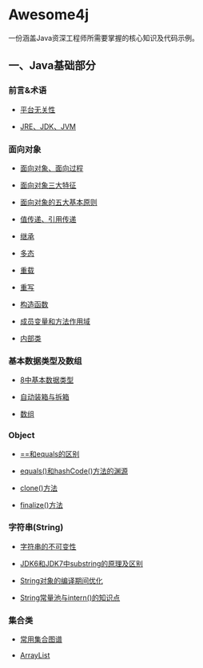 # Awesome4j
一份涵盖Java资深工程师所需要掌握的核心知识及代码示例。

## 一、Java基础部分

### 前言&术语

- [平台无关性](awesome4j-java/src/main/java/com/penglecode/awesome4j/java/basic/intro/平台无关性.md)

- [JRE、JDK、JVM](awesome4j-java/src/main/java/com/penglecode/awesome4j/java/basic/intro/JRE、JDK、JVM.md)

### 面向对象

- [面向对象、面向过程](awesome4j-java/src/main/java/com/penglecode/awesome4j/java/basic/oop/面向对象、面向过程.md)

- [面向对象三大特征](awesome4j-java/src/main/java/com/penglecode/awesome4j/java/basic/oop/面向对象的三大特征.md)

- [面向对象的五大基本原则](awesome4j-java/src/main/java/com/penglecode/awesome4j/java/basic/oop/面向对象的五大基本原则.md)

- [值传递、引用传递](awesome4j-java/src/main/java/com/penglecode/awesome4j/java/basic/oop/值传递、引用传递.md)

- [继承](awesome4j-java/src/main/java/com/penglecode/awesome4j/java/basic/oop/继承.md)

- [多态](awesome4j-java/src/main/java/com/penglecode/awesome4j/java/basic/oop/多态.md)

- [重载](awesome4j-java/src/main/java/com/penglecode/awesome4j/java/basic/oop/重载.md)

- [重写](awesome4j-java/src/main/java/com/penglecode/awesome4j/java/basic/oop/重写.md)

- [构造函数](awesome4j-java/src/main/java/com/penglecode/awesome4j/java/basic/constructor/构造函数.md)

- [成员变量和方法作用域](awesome4j-java/src/main/java/com/penglecode/awesome4j/java/basic/scope/成员变量和方法作用域.md)

- [内部类](awesome4j-java/src/main/java/com/penglecode/awesome4j/java/basic/innerclass/内部类.md)

### 基本数据类型及数组

- [8中基本数据类型](awesome4j-java/src/main/java/com/penglecode/awesome4j/java/basic/datatype/8种基本数据类型.md)

- [自动装箱与拆箱](awesome4j-java/src/main/java/com/penglecode/awesome4j/java/basic/autobox/自动装箱与拆箱.md)

- [数组](awesome4j-java/src/main/java/com/penglecode/awesome4j/java/basic/array/数组.md)

### Object

- [==和equals的区别](awesome4j-java/src/main/java/com/penglecode/awesome4j/java/lang/object/==和equals的区别.md)

- [equals()和hashCode()方法的渊源](awesome4j-java/src/main/java/com/penglecode/awesome4j/java/lang/object/equals()和hashCode()方法的渊源.md)

- [clone()方法](awesome4j-java/src/main/java/com/penglecode/awesome4j/java/lang/object/clone()方法.md)

- [finalize()方法](awesome4j-java/src/main/java/com/penglecode/awesome4j/java/lang/object/finalize()方法.md)

### 字符串(String)

- [字符串的不可变性](awesome4j-java/src/main/java/com/penglecode/awesome4j/java/lang/string/字符串的不可变性.md)

- [JDK6和JDK7中substring的原理及区别](awesome4j-java/src/main/java/com/penglecode/awesome4j/java/lang/string/JDK6和JDK7中substring的原理及区别.md)

- [String对象的编译期间优化](awesome4j-java/src/main/java/com/penglecode/awesome4j/java/lang/string/String对象的编译期间优化.md)

- [String常量池与intern()的知识点](awesome4j-java/src/main/java/com/penglecode/awesome4j/java/lang/string/String常量池与intern()的知识点.md)

### 集合类

- [常用集合图谱](awesome4j-java/src/main/java/com/penglecode/awesome4j/java/util/collection/Java常用集合框架图谱.md)

- [ArrayList](awesome4j-java/src/main/java/com/penglecode/awesome4j/java/util/list/ArrayList.md)  